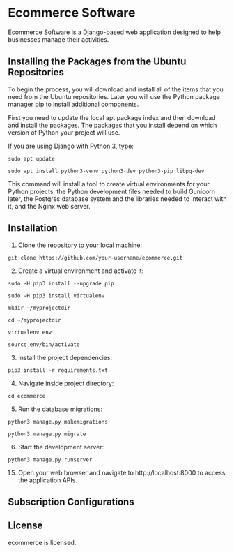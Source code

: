 # Ecommerce Software

Ecommerce Software is a Django-based web application designed to help businesses manage their activities.

## Installing the Packages from the Ubuntu Repositories

To begin the process, you will download and install all of the items that you need from the Ubuntu repositories. Later you will use the Python package manager pip to install additional components.

First you need to update the local apt package index and then download and install the packages. The packages that you install depend on which version of Python your project will use.

If you are using Django with Python 3, type:

```
sudo apt update
```

```
sudo apt install python3-venv python3-dev python3-pip libpq-dev 
```

This command will install a tool to create virtual environments for your Python projects, the Python development files needed to build Gunicorn later, the Postgres database system and the libraries needed to interact with it, and the Nginx web server.

## Installation

1. Clone the repository to your local machine:

```
git clone https://github.com/your-username/ecommerce.git
```

2. Create a virtual environment and activate it:

```
sudo -H pip3 install --upgrade pip
```

```
sudo -H pip3 install virtualenv
```

```
mkdir ~/myprojectdir
```

```
cd ~/myprojectdir
```

```
virtualenv env
```

```
source env/bin/activate
```

3. Install the project dependencies:

```
pip3 install -r requirements.txt
```

4. Navigate inside project directory:

```
cd ecommerce
```

5. Run the database migrations:

```
python3 manage.py makemigrations
```

```
python3 manage.py migrate
```

6. Start the development server:

```
python3 manage.py runserver
```

15. Open your web browser and navigate to http://localhost:8000 to access the application APIs.

## Subscription Configurations


## License

ecommerce is licensed.

